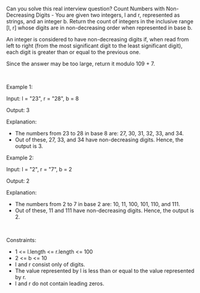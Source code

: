 Can you solve this real interview question? Count Numbers with Non-Decreasing Digits  - You are given two integers, l and r, represented as strings, and an integer b. Return the count of integers in the inclusive range [l, r] whose digits are in non-decreasing order when represented in base b.

An integer is considered to have non-decreasing digits if, when read from left to right (from the most significant digit to the least significant digit), each digit is greater than or equal to the previous one.

Since the answer may be too large, return it modulo 109 + 7.

 

Example 1:

Input: l = "23", r = "28", b = 8

Output: 3

Explanation:

 * The numbers from 23 to 28 in base 8 are: 27, 30, 31, 32, 33, and 34.
 * Out of these, 27, 33, and 34 have non-decreasing digits. Hence, the output is 3.

Example 2:

Input: l = "2", r = "7", b = 2

Output: 2

Explanation:

 * The numbers from 2 to 7 in base 2 are: 10, 11, 100, 101, 110, and 111.
 * Out of these, 11 and 111 have non-decreasing digits. Hence, the output is 2.

 

Constraints:

 * 1 <= l.length <= r.length <= 100
 * 2 <= b <= 10
 * l and r consist only of digits.
 * The value represented by l is less than or equal to the value represented by r.
 * l and r do not contain leading zeros.